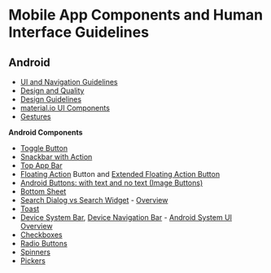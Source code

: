 # Mobile App Components and Human Interface Guidelines

## Android

- [UI and Navigation Guidelines](https://developer.android.com/guide/topics/ui)
- [Design and Quality](https://developer.android.com/design?hl=en)
- [Design Guidelines](https://material.io/design/introduction/)
- [material.io UI Components](https://material.io/develop/android/)
- [Gestures](https://developer.android.com/training/gestures)


__Android Components__

- [Toggle Button](https://developer.android.com/guide/topics/ui/controls/togglebutton)
- [Snackbar with Action](https://developer.android.com/training/snackbar/action)
- [Top App Bar](https://developer.android.com/training/appbar)
- [Floating Action](https://developer.android.com/guide/topics/ui/floating-action-button) Button and [Extended Floating Action Button](https://proandroiddev.com/flutter-how-to-using-bottomappbar-75d53426f5af)
- [Android Buttons: with text and no text (Image Buttons)](https://proandroiddev.com/flutter-how-to-using-bottomappbar-75d53426f5af)
- [Bottom Sheet](https://material.io/develop/android/components/bottom-sheet-behavior/)
- [Search Dialog vs Search Widget](https://developer.android.com/guide/topics/search/search-dialog) - [Overview](https://developer.android.com/guide/topics/search)
- [Toast](https://developer.android.com/guide/topics/ui/notifiers/toasts)
- [Device System Bar](https://developer.android.com/training/system-ui/status), [Device Navigation Bar](https://developer.android.com/training/system-ui/navigation) - [Android System UI Overview](https://developer.android.com/training/system-ui)
- [Checkboxes](https://developer.android.com/guide/topics/ui/controls/checkbox)
- [Radio Buttons](https://developer.android.com/guide/topics/ui/controls/radiobutton)
- [Spinners](https://developer.android.com/guide/topics/ui/controls/spinner)
- [Pickers](https://developer.android.com/guide/topics/ui/controls/pickers)
